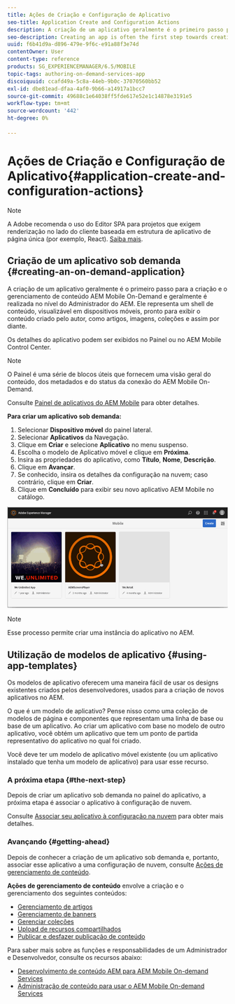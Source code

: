 ```yaml
---
title: Ações de Criação e Configuração de Aplicativo
seo-title: Application Create and Configuration Actions
description: A criação de um aplicativo geralmente é o primeiro passo para criar e gerenciar conteúdo AEM Mobile On-Demand. Siga esta página para saber mais.
seo-description: Creating an app is often the first step towards creating and managing AEM Mobile On-Demand content. Follow this page to learn more.
uuid: f6b41d9a-d896-479e-9f6c-e91a88f3e74d
contentOwner: User
content-type: reference
products: SG_EXPERIENCEMANAGER/6.5/MOBILE
topic-tags: authoring-on-demand-services-app
discoiquuid: ccafd49a-5c8a-44eb-9b0c-37070560bb52
exl-id: dbe81ead-dfaa-4af0-9b66-a14917a1bcc7
source-git-commit: 49688c1e64038ff5fde617e52e1c14878e3191e5
workflow-type: tm+mt
source-wordcount: '442'
ht-degree: 0%

---
```


# Ações de Criação e Configuração de Aplicativo{#application-create-and-configuration-actions}

>[!NOTE]
>
>A Adobe recomenda o uso do Editor SPA para projetos que exigem renderização no lado do cliente baseada em estrutura de aplicativo de página única (por exemplo, React). [Saiba mais](/help/sites-developing/spa-overview.md).

## Criação de um aplicativo sob demanda {#creating-an-on-demand-application}

A criação de um aplicativo geralmente é o primeiro passo para a criação e o gerenciamento de conteúdo AEM Mobile On-Demand e geralmente é realizada no nível do Administrador do AEM. Ele representa um shell de conteúdo, visualizável em dispositivos móveis, pronto para exibir o conteúdo criado pelo autor, como artigos, imagens, coleções e assim por diante.

Os detalhes do aplicativo podem ser exibidos no Painel ou no AEM Mobile Control Center.

>[!NOTE]
>
>O Painel é uma série de blocos úteis que fornecem uma visão geral do conteúdo, dos metadados e do status da conexão do AEM Mobile On-Demand.
>
>Consulte [Painel de aplicativos do AEM Mobile](/help/mobile/mobile-apps-ondemand-application-dashboard.md) para obter detalhes.

**Para criar um aplicativo sob demanda:**

1. Selecionar **Dispositivo móvel** do painel lateral.
1. Selecionar **Aplicativos** da Navegação.
1. Clique em **Criar** e selecione **Aplicativo** no menu suspenso.
1. Escolha o modelo de Aplicativo móvel e clique em **Próxima**.
1. Insira as propriedades do aplicativo, como **Título**, **Nome**, **Descrição**.
1. Clique em **Avançar**.
1. Se conhecido, insira os detalhes da configuração na nuvem; caso contrário, clique em **Criar**.
1. Clique em **Concluído** para exibir seu novo aplicativo AEM Mobile no catálogo.

![chlimage_1](assets/chlimage_1.gif)

>[!NOTE]
>
>Esse processo permite criar uma instância do aplicativo no AEM.

## Utilização de modelos de aplicativo {#using-app-templates}

Os modelos de aplicativo oferecem uma maneira fácil de usar os designs existentes criados pelos desenvolvedores, usados para a criação de novos aplicativos no AEM.

O que é um modelo de aplicativo? Pense nisso como uma coleção de modelos de página e componentes que representam uma linha de base ou base de um aplicativo.
Ao criar um aplicativo com base no modelo de outro aplicativo, você obtém um aplicativo que tem um ponto de partida representativo do aplicativo no qual foi criado.

Você deve ter um modelo de aplicativo móvel existente (ou um aplicativo instalado que tenha um modelo de aplicativo) para usar esse recurso.

### A próxima etapa {#the-next-step}

Depois de criar um aplicativo sob demanda no painel do aplicativo, a próxima etapa é associar o aplicativo à configuração de nuvem.

Consulte [Associar seu aplicativo à configuração na nuvem](/help/mobile/mobile-on-demand-associating-an-on-demand-app-to-cloud-configuration.md) para obter mais detalhes.

### Avançando {#getting-ahead}

Depois de conhecer a criação de um aplicativo sob demanda e, portanto, associar esse aplicativo a uma configuração de nuvem, consulte [Ações de gerenciamento de conteúdo](/help/mobile/mobile-apps-ondemand-manage-content-ondemand.md).

**Ações de gerenciamento de conteúdo** envolve a criação e o gerenciamento dos seguintes conteúdos:

* [Gerenciamento de artigos](/help/mobile/mobile-on-demand-managing-articles.md)
* [Gerenciamento de banners](/help/mobile/mobile-on-demand-managing-banners.md)
* [Gerenciar coleções](/help/mobile/mobile-on-demand-managing-collections.md)
* [Upload de recursos compartilhados](/help/mobile/mobile-on-demand-shared-resources.md)
* [Publicar e desfazer publicação de conteúdo](/help/mobile/mobile-on-demand-publishing-unpublishing.md)

Para saber mais sobre as funções e responsabilidades de um Administrador e Desenvolvedor, consulte os recursos abaixo:

* [Desenvolvimento de conteúdo AEM para AEM Mobile On-demand Services](/help/mobile/aem-mobile-on-demand.md)
* [Administração de conteúdo para usar o AEM Mobile On-demand Services](/help/mobile/aem-mobile.md)
